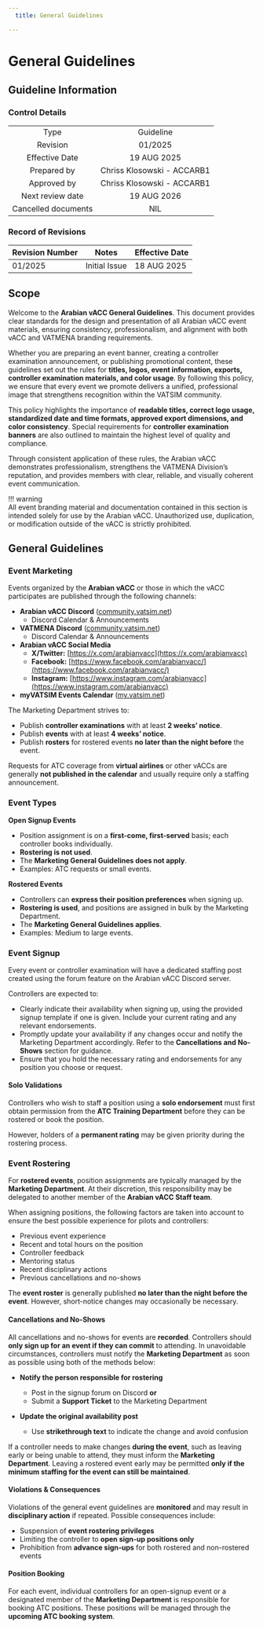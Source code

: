 ```yaml
---
  title: General Guidelines

---
```

# General Guidelines
## Guideline Information
### Control Details
|                     |                            |
|:-------------------:|:--------------------------:|
|         Type        |           Guideline        |
|       Revision      |           01/2025          |
|    Effective Date   |         19 AUG 2025        |
|     Prepared by     | Chriss Klosowski - ACCARB1 |
|     Approved by     | Chriss Klosowski - ACCARB1 |
|   Next review date  |         19 AUG 2026        |
| Cancelled documents |             NIL            |

### Record of Revisions
<table><thead>
  <tr>
    <th>Revision Number</th>
    <th>Notes</th>
    <th>Effective Date</th>
  </tr></thead>
<tbody>
  <tr>
    <td>01/2025</td>
    <td>Initial Issue</td>
    <td>18 AUG 2025</td>
  </tr>
</tbody></table>

## Scope
Welcome to the **Arabian vACC General Guidelines**. This document provides clear standards for the design and presentation of all Arabian vACC event materials, ensuring consistency, professionalism, and alignment with both vACC and VATMENA branding requirements.  

Whether you are preparing an event banner, creating a controller examination announcement, or publishing promotional content, these guidelines set out the rules for **titles, logos, event information, exports, controller examination materials, and color usage**. By following this policy, we ensure that every event we promote delivers a unified, professional image that strengthens recognition within the VATSIM community.  

This policy highlights the importance of **readable titles, correct logo usage, standardized date and time formats, approved export dimensions, and color consistency**. Special requirements for **controller examination banners** are also outlined to maintain the highest level of quality and compliance.  

Through consistent application of these rules, the Arabian vACC demonstrates professionalism, strengthens the VATMENA Division’s reputation, and provides members with clear, reliable, and visually coherent event communication.  

!!! warning  
    All event branding material and documentation contained in this section is intended solely for use by the Arabian vACC. Unauthorized use, duplication, or modification outside of the vACC is strictly prohibited.  

## General Guidelines
### Event Marketing
Events organized by the **Arabian vACC** or those in which the vACC participates are published through the following channels:

- **Arabian vACC Discord** ([community.vatsim.net](https://community.vatsim.net))  
    - Discord Calendar & Announcements  
- **VATMENA Discord** ([community.vatsim.net](https://community.vatsim.net))  
    - Discord Calendar & Announcements  
- **Arabian vACC Social Media**  
    - **X/Twitter:** [https://x.com/arabianvacc](https://x.com/arabianvacc)  
    - **Facebook:** [https://www.facebook.com/arabianvacc/](https://www.facebook.com/arabianvacc/)  
    - **Instagram:** [https://www.instagram.com/arabianvacc](https://www.instagram.com/arabianvacc)  
- **myVATSIM Events Calendar** ([my.vatsim.net](https://my.vatsim.net))  

The Marketing Department strives to:

- Publish **controller examinations** with at least **2 weeks’ notice**.  
- Publish **events** with at least **4 weeks’ notice**.  
- Publish **rosters** for rostered events **no later than the night before** the event.  

Requests for ATC coverage from **virtual airlines** or other vACCs are generally **not published in the calendar** and usually require only a staffing announcement.

### Event Types
**Open Signup Events**  
- Position assignment is on a **first-come, first-served** basis; each controller books individually.  
- **Rostering is not used**.  
- The **Marketing General Guidelines does not apply**.  
- Examples: ATC requests or small events.  

**Rostered Events**  
- Controllers can **express their position preferences** when signing up.  
- **Rostering is used**, and positions are assigned in bulk by the Marketing Department.  
- The **Marketing General Guidelines applies**.  
- Examples: Medium to large events.

### Event Signup
Every event or controller examination will have a dedicated staffing post created using the forum feature on the Arabian vACC Discord server.  

Controllers are expected to:  

- Clearly indicate their availability when signing up, using the provided signup template if one is given. Include your current rating and any relevant endorsements.  
- Promptly update your availability if any changes occur and notify the Marketing Department accordingly. Refer to the **Cancellations and No-Shows** section for guidance.  
- Ensure that you hold the necessary rating and endorsements for any position you choose or request.  

#### Solo Validations
Controllers who wish to staff a position using a **solo endorsement** must first obtain permission from the **ATC Training Department** before they can be rostered or book the position.  

However, holders of a **permanent rating** may be given priority during the rostering process.

### Event Rostering
For **rostered events**, position assignments are typically managed by the **Marketing Department**. At their discretion, this responsibility may be delegated to another member of the **Arabian vACC Staff team**.

When assigning positions, the following factors are taken into account to ensure the best possible experience for pilots and controllers:

- Previous event experience  
- Recent and total hours on the position  
- Controller feedback  
- Mentoring status  
- Recent disciplinary actions  
- Previous cancellations and no-shows  

The **event roster** is generally published **no later than the night before the event**. However, short-notice changes may occasionally be necessary.

#### Cancellations and No-Shows
All cancellations and no-shows for events are **recorded**. Controllers should **only sign up for an event if they can commit** to attending. In unavoidable circumstances, controllers must notify the **Marketing Department** as soon as possible using both of the methods below:

- **Notify the person responsible for rostering**  
    - Post in the signup forum on Discord **or**  
    - Submit a **Support Ticket** to the Marketing Department

- **Update the original availability post**  
    - Use **strikethrough text** to indicate the change and avoid confusion

If a controller needs to make changes **during the event**, such as leaving early or being unable to attend, they must inform the **Marketing Department**. Leaving a rostered event early may be permitted **only if the minimum staffing for the event can still be maintained**.

#### Violations & Consequences
Violations of the general event guidelines are **monitored** and may result in **disciplinary action** if repeated. Possible consequences include:

- Suspension of **event rostering privileges**  
- Limiting the controller to **open sign-up positions only**  
- Prohibition from **advance sign-ups** for both rostered and non-rostered events

#### Position Booking
For each event, individual controllers for an open-signup event or a designated member of the **Marketing Department** is responsible for booking ATC positions. These positions will be managed through the **upcoming ATC booking system**.